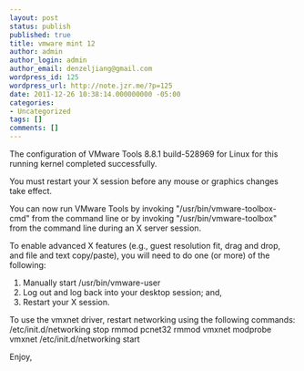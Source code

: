 ```yaml
---
layout: post
status: publish
published: true
title: vmware mint 12
author: admin
author_login: admin
author_email: denzeljiang@gmail.com
wordpress_id: 125
wordpress_url: http://note.jzr.me/?p=125
date: 2011-12-26 10:38:14.000000000 -05:00
categories:
- Uncategorized
tags: []
comments: []
---
```

The configuration of VMware Tools 8.8.1 build-528969 for Linux for this running
kernel completed successfully.

You must restart your X session before any mouse or graphics changes take 
effect.

You can now run VMware Tools by invoking "/usr/bin/vmware-toolbox-cmd" from the
command line or by invoking "/usr/bin/vmware-toolbox" from the command line 
during an X server session.

To enable advanced X features (e.g., guest resolution fit, drag and drop, and 
file and text copy/paste), you will need to do one (or more) of the following:
1. Manually start /usr/bin/vmware-user
2. Log out and log back into your desktop session; and,
3. Restart your X session.

To use the vmxnet driver, restart networking using the following commands: 
/etc/init.d/networking stop
rmmod pcnet32
rmmod vmxnet
modprobe vmxnet
/etc/init.d/networking start

Enjoy,
